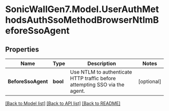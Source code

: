 # SonicWallGen7.Model.UserAuthMethodsAuthSsoMethodBrowserNtlmBeforeSsoAgent

## Properties

Name | Type | Description | Notes
------------ | ------------- | ------------- | -------------
**BeforeSsoAgent** | **bool** | Use NTLM to authenticate HTTP traffic before attempting SSO via the agent. | [optional] 

[[Back to Model list]](../README.md#documentation-for-models) [[Back to API list]](../README.md#documentation-for-api-endpoints) [[Back to README]](../README.md)

